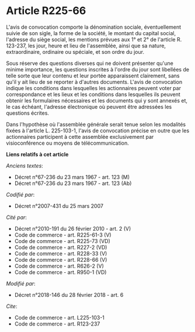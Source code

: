 # Article R225-66

L'avis de convocation comporte la dénomination sociale, éventuellement suivie de son sigle, la forme de la société, le
montant du capital social, l'adresse du siège social, les mentions prévues aux 1° et 2° de l'article R. 123-237, les jour,
heure et lieu de l'assemblée, ainsi que sa nature, extraordinaire, ordinaire ou spéciale, et son ordre du jour. 

Sous réserve des questions diverses qui ne doivent présenter qu'une minime importance, les questions inscrites à l'ordre du
jour sont libellées de telle sorte que leur contenu et leur portée apparaissent clairement, sans qu'il y ait lieu de se
reporter à d'autres documents. L'avis de convocation indique les conditions dans lesquelles les actionnaires peuvent voter
par correspondance et les lieux et les conditions dans lesquelles ils peuvent obtenir les formulaires nécessaires et les
documents qui y sont annexés et, le cas échéant, l'adresse électronique où peuvent être adressées les questions écrites. 

Dans l'hypothèse où l'assemblée générale serait tenue selon les modalités fixées à l'article L. 225-103-1, l'avis de
convocation précise en outre que les actionnaires participent à cette assemblée exclusivement par visioconférence ou moyens
de télécommunication.

**Liens relatifs à cet article**

_Anciens textes_:

  - Décret n°67-236 du 23 mars 1967 - art. 123 (M)
  - Décret n°67-236 du 23 mars 1967 - art. 123 (Ab)

_Codifié par_:

  - Décret n°2007-431 du 25 mars 2007

_Cité par_:

  - Décret n°2010-191 du 26 février 2010 - art. 2 (V)
  - Code de commerce - art. R225-61-3 (V)
  - Code de commerce - art. R225-73 (VD)
  - Code de commerce - art. R227-2 (VD)
  - Code de commerce - art. R228-33 (V)
  - Code de commerce - art. R228-66 (V)
  - Code de commerce - art. R626-2 (V)
  - Code de commerce - art. R950-1 (VD)

_Modifié par_:

  - Décret n°2018-146 du 28 février 2018 - art. 6

_Cite_:

  - Code de commerce - art. L225-103-1
  - Code de commerce - art. R123-237
